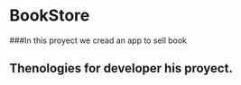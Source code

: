 # BookStore

###In this proyect we cread an app to sell book

## Thenologies for developer his proyect.
